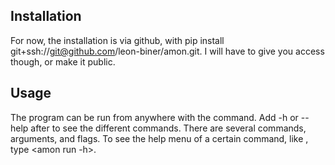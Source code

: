## Installation
For now, the installation is via github, with pip install git+ssh://git@github.com/leon-biner/amon.git. I will have to give you access though, or make it public.

## Usage
The program can be run from anywhere with the <amon> command. Add -h or --help after <amon> to see the different commands.
There are several commands, arguments, and flags. To see the help menu of a certain command, like <run>, type <amon run -h>.



